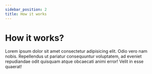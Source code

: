 ```yaml
---
sidebar_position: 2
title: How it works
---
```


# How it works?

Lorem ipsum dolor sit amet consectetur adipisicing elit. Odio vero nam nobis. Repellendus ut pariatur consequuntur voluptatem, ad eveniet repudiandae odit quisquam atque obcaecati animi error! Velit in esse quaerat!
